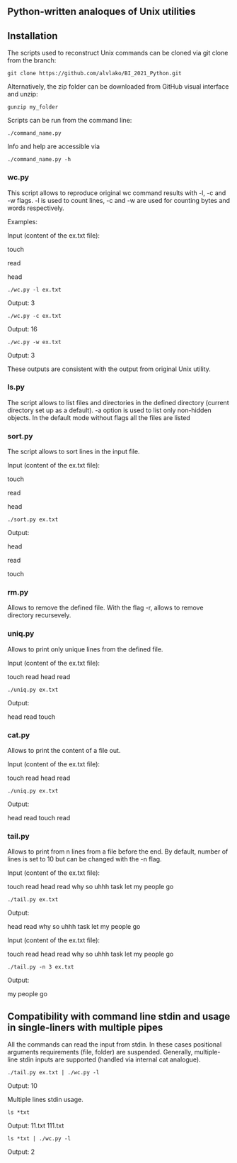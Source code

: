 ## Python-written analoques of Unix utilities

## Installation

The scripts used to reconstruct Unix commands can be cloned via git clone from the branch:

`git clone https://github.com/alvlako/BI_2021_Python.git`

Alternatively, the zip folder can be downloaded from GitHub visual interface and unzip:

`gunzip my_folder`

Scripts can be run from the command line:

`./command_name.py`

Info and help are accessible via 

`./command_name.py -h`

### wc.py

This script allows to reproduce original wc command results with -l, -c and -w flags. -l is used to count lines, -c and -w are used for counting bytes and words respectively.

Examples:

Input (content of the ex.txt file):

touch

read

head

`./wc.py -l ex.txt`

Output: 3

`./wc.py -c ex.txt`

Output: 16

`./wc.py -w ex.txt`

Output: 3

These outputs are consistent with the output from original Unix utility.

### ls.py

The script allows to list files and directories in the defined directory (current directory set up as a default). -a option is used to list only non-hidden objects. In the default mode without flags all the files are listed

### sort.py

The script allows to sort lines in the input file. 

Input (content of the ex.txt file):

touch

read

head

`./sort.py ex.txt`

Output:

head

read

touch

### rm.py

Allows to remove the defined file. With the flag -r, allows to remove directory recursevely.

### uniq.py

Allows to print only unique lines from the defined file.

Input (content of the ex.txt file):

touch
read
head
read

`./uniq.py ex.txt`

Output:

head
read
touch

### cat.py

Allows to print the content of a file out.

Input (content of the ex.txt file):

touch
read
head
read

`./uniq.py ex.txt`

Output:

head
read
touch
read

### tail.py

Allows to print from n lines from a file before the end. By default, number of lines is set to 10 but can be changed with the -n flag.

Input (content of the ex.txt file):

touch
read
head
read
why
so
uhhh
task
let
my
people
go

`./tail.py ex.txt`

Output:

head
read
why
so
uhhh
task
let
my
people
go

Input (content of the ex.txt file):

touch
read
head
read
why
so
uhhh
task
let
my
people
go

`./tail.py -n 3 ex.txt`

Output:

my
people
go

## Compatibility with command line stdin and usage in single-liners with multiple pipes

All the commands can read the input from stdin. In these cases positional arguments requirements (file, folder) are suspended.
Generally, multiple-line stdin inputs are supported (handled via internal cat analogue).

`./tail.py ex.txt | ./wc.py -l`

Output: 10

Multiple lines stdin usage.

`ls *txt`

Output: 
11.txt  111.txt

`ls *txt | ./wc.py -l`

Output: 2
